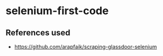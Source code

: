 # selenium-first-code

## References used
- https://github.com/arapfaik/scraping-glassdoor-selenium
